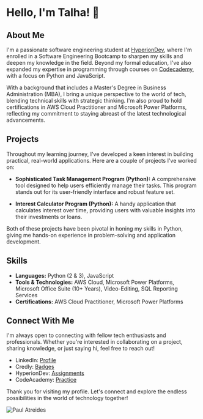 # Hello, I'm Talha! 👋

## About Me
I'm a passionate software engineering student at [HyperionDev](https://www.hyperiondev.com/portfolio/TO23100011034/), where I'm enrolled in a Software Engineering Bootcamp to sharpen my skills and deepen my knowledge in the field. Beyond my formal education, I've also expanded my expertise in programming through courses on [Codecademy](https://www.codecademy.com/profiles/T.Hayat), with a focus on Python and JavaScript.

With a background that includes a Master's Degree in Business Administration (MBA), I bring a unique perspective to the world of tech, blending technical skills with strategic thinking. I'm also proud to hold certifications in AWS Cloud Practitioner and Microsoft Power Platforms, reflecting my commitment to staying abreast of the latest technological advancements.

## Projects
Throughout my learning journey, I've developed a keen interest in building practical, real-world applications. Here are a couple of projects I've worked on:

- **Sophisticated Task Management Program (Python):** A comprehensive tool designed to help users efficiently manage their tasks. This program stands out for its user-friendly interface and robust feature set.

- **Interest Calculator Program (Python):** A handy application that calculates interest over time, providing users with valuable insights into their investments or loans.

Both of these projects have been pivotal in honing my skills in Python, giving me hands-on experience in problem-solving and application development.

## Skills
- **Languages:** Python (2 & 3), JavaScript
- **Tools & Technologies:** AWS Cloud, Microsoft Power Platforms, Microsoft Office Suite (10+ Years), Video-Editing, SQL Reporting Services
- **Certifications:** AWS Cloud Practitioner, Microsoft Power Platforms

## Connect With Me
I'm always open to connecting with fellow tech enthusiasts and professionals. Whether you're interested in collaborating on a project, sharing knowledge, or just saying hi, feel free to reach out!

- LinkedIn: [Profile](https://www.linkedin.com/in/talha-hayat/)
- Credly: [Badges](https://www.credly.com/users/talha-hayat/badges)
- HyperionDev: [Assignments](https://www.hyperiondev.com/portfolio/TO23100011034/)
- CodeAcademy: [Practice](https://www.codecademy.com/profiles/T.Hayat)

Thank you for visiting my profile. Let's connect and explore the endless possibilities in the world of technology together!

![Paul Atreides](https://images.squarespace-cdn.com/content/v1/5b725deeaf20963d6fcde0a2/1606607554162-EFEBP8K8KRZ50ETD9RRJ/dune.jpg)
